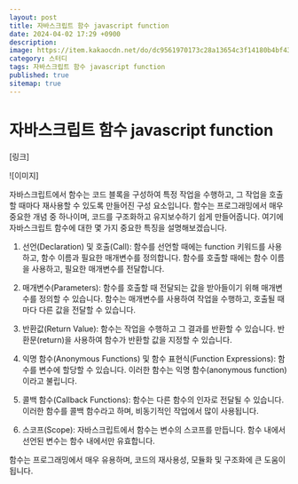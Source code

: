 ```yaml
---
layout: post
title: 자바스크립트 함수 javascript function
date: 2024-04-02 17:29 +0900
description: 
image: https://item.kakaocdn.net/do/dc9561970173c28a13654c3f14180b4bf43ad912ad8dd55b04db6a64cddaf76d
category: 스터디
tags: 자바스크립트 함수 javascript function
published: true
sitemap: true
---
```


# 자바스크립트 함수 javascript function

[링크]

![이미지]

자바스크립트에서 함수는 코드 블록을 구성하여 특정 작업을 수행하고, 그 작업을 호출할 때마다 재사용할 수 있도록 만들어진 구성 요소입니다. 함수는 프로그래밍에서 매우 중요한 개념 중 하나이며, 코드를 구조화하고 유지보수하기 쉽게 만들어줍니다.
여기에 자바스크립트 함수에 대한 몇 가지 중요한 특징을 설명해보겠습니다.
1. 선언(Declaration) 및 호출(Call):
함수를 선언할 때에는 function 키워드를 사용하고, 함수 이름과 필요한 매개변수를 정의합니다. 함수를 호출할 때에는 함수 이름을 사용하고, 필요한 매개변수를 전달합니다.

2. 매개변수(Parameters):
함수를 호출할 때 전달되는 값을 받아들이기 위해 매개변수를 정의할 수 있습니다. 함수는 매개변수를 사용하여 작업을 수행하고, 호출될 때마다 다른 값을 전달할 수 있습니다.

3. 반환값(Return Value):
함수는 작업을 수행하고 그 결과를 반환할 수 있습니다. 반환문(return)을 사용하여 함수가 반환할 값을 지정할 수 있습니다.

4. 익명 함수(Anonymous Functions) 및 함수 표현식(Function Expressions):
함수를 변수에 할당할 수 있습니다. 이러한 함수는 익명 함수(anonymous function)이라고 불립니다.

5. 콜백 함수(Callback Functions):
함수는 다른 함수의 인자로 전달될 수 있습니다. 이러한 함수를 콜백 함수라고 하며, 비동기적인 작업에서 많이 사용됩니다.

6. 스코프(Scope):
자바스크립트에서 함수는 변수의 스코프를 만듭니다. 함수 내에서 선언된 변수는 함수 내에서만 유효합니다.

함수는 프로그래밍에서 매우 유용하며, 코드의 재사용성, 모듈화 및 구조화에 큰 도움이 됩니다.